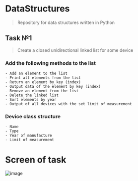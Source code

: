 # DataStructures
> Repository for data structures written in Python

## Task №1
> Create a сlosed unidirectional linked list for some device

### Add the following methods to the list
```
- Add an element to the list
- Print all elements from the list
- Return an element by key (index)
- Output data of the element by key (index)
- Remove an element from the list
- Delete the linked list
- Sort elements by year
- Output of all devices with the set limit of measurement
```
### Device class structure
```
- Name
- Type
- Year of manufacture
- Limit of measurement
```
# Screen of task

![image](https://user-images.githubusercontent.com/93161863/170862330-49cbd670-7c88-42e0-ae89-e5d1439f8bd6.png)
